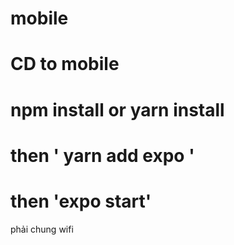 # mobile
# CD to mobile
# npm install or yarn install 
# then ' yarn add expo '
# then 'expo start'

phải chung wifi 
